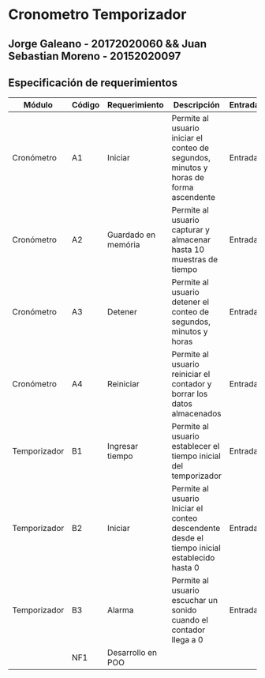 # Cronometro Temporizador

## Jorge Galeano - 20172020060 && Juan Sebastian Moreno - 20152020097

## Especificación de requerimientos
| Módulo | Código | Requerimiento | Descripción | Entrada | Salida |
| ------------- | ------------- | ------------- | ------------- | ------------- | ------------- |
| Cronómetro | A1 |	Iniciar | Permite al usuario iniciar el conteo de segundos, minutos y horas de forma ascendente | Entrada | Salida |
| Cronómetro | A2 |	Guardado en memória | Permite al usuario capturar y almacenar hasta 10 muestras de tiempo | Entrada | Salida |
| Cronómetro | A3 |	Detener | Permite al usuario detener el conteo de segundos, minutos y horas | Entrada | Salida |
| Cronómetro | A4 |	Reiniciar | Permite al usuario reiniciar el contador y borrar los datos almacenados | Entrada | Salida |
| Temporizador | B1 |	Ingresar tiempo | Permite al usuario establecer el tiempo inicial del temporizador | Entrada | Salida |
| Temporizador | B2 |	Iniciar | Permite al usuario Iniciar el conteo descendente desde el tiempo inicial establecido hasta 0 | Entrada | Salida |
| Temporizador | B3 |	Alarma | Permite al usuario escuchar un sonido cuando el contador llega a 0 | Entrada | Salida |
| | NF1 |	Desarrollo en POO | | | |
